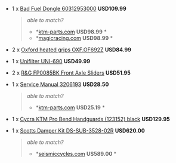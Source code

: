 * 1 x [Bad Fuel Dongle 60312953000](http://www.ktmtwins.com/ktm-60312953000) **USD109.99** <!-- Tony -->

  > *able to match?*
  > * *[ktm-parts.com](http://www.ktm-parts.com/60312953000.html#.U7kylf6HYSI) **USD98.99** *
  > * *[magicracing.com](http://www.magicracing.com/KTM-OFFROAD-DONGLE_p_155918.html) **USD98.99** *

* 2 x [Oxford heated grips OXF.OF692Z](http://www.ktmtwins.com/oxford-ktm-heated-grip-set) **USD84.99** <!-- Rob/Tony -->

* 1 x [Unifilter UNI-690](http://www.ktmtwins.com/uni-ktm-690-enduro-smc-air-filter) **USD49.99** <!-- Tony -->

* 2 x [R&G FP0085BK Front Axle Sliders](http://www.ktmtwins.com/r-g-ktm-690-enduro-fork-sliders) **USD51.95** <!-- Rob/Tony -->

* 1 x [Service Manual 3206193](http://www.ktmtwins.com/ktm-690-2008-2013-enduro-smc-service-manual-dvd) **USD28.50** <!-- Rob/Tony -->

  > *able to match?*
  > * *[ktm-parts.com](http://www.ktm-parts.com/3206193-p-HEQSPRM,PPRM.html#.U7k0a_6HYSI) **USD25.19** *
  
* 1 x [Cycra KTM Pro Bend Handguards (123152) black](http://www.ktmtwins.com/cycra-handguards) **USD129.95** <!-- Rob -->

* 1 x [Scotts Damper Kit DS-SUB-3528-02R](http://www.ktmtwins.com/scott-s-performance-2012-damper-kit) **USD620.00** <!-- Tony -->

  > *able to match?*
  > * *[seismiccycles.com](http://www.seismiccycles.com/p-1456-scotts-performance-rubber-sub-mount-steering-stabilizer-kit-ktm-690-enduro-2011-2013-_ds-sub-3528-02r.aspx) **US589.00** *
